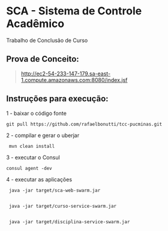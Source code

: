 # SCA - Sistema de Controle Acadêmico

Trabalho de Conclusão de Curso

## Prova de Conceito: ##
> http://ec2-54-233-147-179.sa-east-1.compute.amazonaws.com:8080/index.jsf

## Instruções para execução: ##

1 - baixar o código fonte
  
    git pull https://github.com/rafaelbonutti/tcc-pucminas.git
  
2 - compilar e gerar o uberjar
  
     mvn clean install
  
3 - executar o Consul

    consul agent -dev
  
4 - executar as aplicações
 
     java -jar target/sca-web-swarm.jar
     
  
     java -jar target/curso-service-swarm.jar
     
 
     java -jar target/disciplina-service-swarm.jar
     
